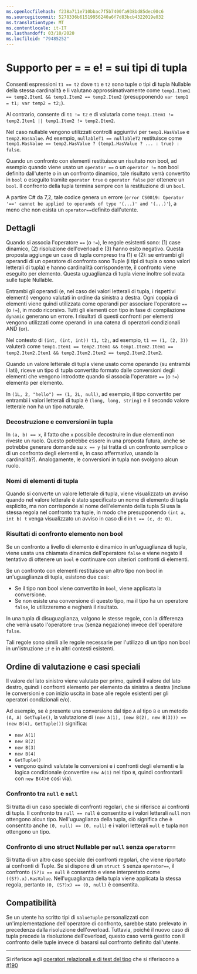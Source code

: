 ```yaml
---
ms.openlocfilehash: f238a711e710bbac7f5b7400fa938bd85dec00c6
ms.sourcegitcommit: 5278336b61519956240a6f7d83bcb4322019e032
ms.translationtype: MT
ms.contentlocale: it-IT
ms.lasthandoff: 03/10/2020
ms.locfileid: "79485252"
---
```

# <a name="support-for--and--on-tuple-types"></a>Supporto per = = e! = sui tipi di tupla

Consenti espressioni `t1 == t2` dove `t1` e `t2` sono tuple o tipi di tupla Nullable della stessa cardinalità e li valutano approssimativamente come `temp1.Item1 == temp2.Item1 && temp1.Item2 == temp2.Item2` (presupponendo `var temp1 = t1; var temp2 = t2;`).

Al contrario, consente di `t1 != t2` e di valutarla come `temp1.Item1 != temp2.Item1 || temp1.Item2 != temp2.Item2`.

Nel caso nullable vengono utilizzati controlli aggiuntivi per `temp1.HasValue` e `temp2.HasValue`. Ad esempio, `nullableT1 == nullableT2` restituisce come `temp1.HasValue == temp2.HasValue ? (temp1.HasValue ? ... : true) : false`.

Quando un confronto con elementi restituisce un risultato non bool, ad esempio quando viene usato un `operator ==` o un `operator !=` non bool definito dall'utente o in un confronto dinamico, tale risultato verrà convertito in `bool` o eseguito tramite `operator true` o `operator false` per ottenere un `bool`. Il confronto della tupla termina sempre con la restituzione di un `bool`.

A partire C# da 7,2, tale codice genera un errore (`error CS0019: Operator '==' cannot be applied to operands of type '(...)' and '(...)'`), a meno che non esista un `operator==`definito dall'utente.

## <a name="details"></a>Dettagli

Quando si associa l'operatore `==` (o `!=`), le regole esistenti sono: (1) case dinamico, (2) risoluzione dell'overload e (3) hanno esito negativo.
Questa proposta aggiunge un case di tupla compreso tra (1) e (2): se entrambi gli operandi di un operatore di confronto sono Tuple (i tipi di tupla o sono valori letterali di tupla) e hanno cardinalità corrispondente, il confronto viene eseguito per elemento. Questa uguaglianza di tupla viene inoltre sollevata sulle tuple Nullable.

Entrambi gli operandi (e, nel caso dei valori letterali di tupla, i rispettivi elementi) vengono valutati in ordine da sinistra a destra. Ogni coppia di elementi viene quindi utilizzata come operandi per associare l'operatore `==` (o `!=`), in modo ricorsivo. Tutti gli elementi con tipo in fase di compilazione `dynamic` generano un errore. I risultati di questi confronti per elementi vengono utilizzati come operandi in una catena di operatori condizionali AND (or).

Nel contesto di `(int, (int, int)) t1, t2;`, ad esempio, `t1 == (1, (2, 3))` valuterà come `temp1.Item1 == temp2.Item1 && temp1.Item2.Item1 == temp2.Item2.Item1 && temp2.Item2.Item2 == temp2.Item2.Item2`.

Quando un valore letterale di tupla viene usato come operando (su entrambi i lati), riceve un tipo di tupla convertito formato dalle conversioni degli elementi che vengono introdotte quando si associa l'operatore `==` (o `!=`) elemento per elemento. 

In `(1L, 2, "hello") == (1, 2L, null)`, ad esempio, il tipo convertito per entrambi i valori letterali di tupla è `(long, long, string)` e il secondo valore letterale non ha un tipo naturale.


### <a name="deconstruction-and-conversions-to-tuple"></a>Decostruzione e conversioni in tupla
In `(a, b) == x`, il fatto che `x` possibile decostruire in due elementi non riveste un ruolo. Questo potrebbe essere in una proposta futura, anche se potrebbe generare domande su `x == y` (si tratta di un confronto semplice o di un confronto degli elementi e, in caso affermativo, usando la cardinalità?).
Analogamente, le conversioni in tupla non svolgono alcun ruolo.

### <a name="tuple-element-names"></a>Nomi di elementi di tupla

Quando si converte un valore letterale di tupla, viene visualizzato un avviso quando nel valore letterale è stato specificato un nome di elemento di tupla esplicito, ma non corrisponde al nome dell'elemento della tupla
Si usa la stessa regola nel confronto tra tuple, in modo che presupponendo `(int a, int b) t` venga visualizzato un avviso in caso di `d` in `t == (c, d: 0)`.

### <a name="non-bool-element-wise-comparison-results"></a>Risultati di confronto elemento non bool

Se un confronto a livello di elemento è dinamico in un'uguaglianza di tupla, viene usata una chiamata dinamica dell'operatore `false` e viene negato il tentativo di ottenere un `bool` e continuare con ulteriori confronti di elementi. 

Se un confronto con elementi restituisce un altro tipo non bool in un'uguaglianza di tupla, esistono due casi:
- Se il tipo non bool viene convertito in `bool`, viene applicata la conversione.
- Se non esiste una conversione di questo tipo, ma il tipo ha un operatore `false`, lo utilizzeremo e negherà il risultato.

In una tupla di disuguaglianza, valgono le stesse regole, con la differenza che verrà usato l'operatore `true` (senza negazione) invece dell'operatore `false`.

Tali regole sono simili alle regole necessarie per l'utilizzo di un tipo non bool in un'istruzione `if` e in altri contesti esistenti.

## <a name="evaluation-order-and-special-cases"></a>Ordine di valutazione e casi speciali
Il valore del lato sinistro viene valutato per primo, quindi il valore del lato destro, quindi i confronti elemento per elemento da sinistra a destra (incluse le conversioni e con inizio uscita in base alle regole esistenti per gli operatori condizionali e/o).

Ad esempio, se è presente una conversione dal tipo `A` al tipo `B` e un metodo `(A, A) GetTuple()`, la valutazione di `(new A(1), (new B(2), new B(3))) == (new B(4), GetTuple())` significa:
- `new A(1)`
- `new B(2)`
- `new B(3)`
- `new B(4)`
- `GetTuple()`
- vengono quindi valutate le conversioni e i confronti degli elementi e la logica condizionale (convertire `new A(1)` nel tipo `B`, quindi confrontarli con `new B(4)`e così via).

### <a name="comparing-null-to-null"></a>Confronto tra `null` e `null`

Si tratta di un caso speciale di confronti regolari, che si riferisce ai confronti di tupla. Il confronto tra `null == null` è consentito e i valori letterali `null` non ottengono alcun tipo.
Nell'uguaglianza della tupla, ciò significa che è consentito anche `(0, null) == (0, null)` e i valori letterali `null` e tupla non ottengono un tipo.

### <a name="comparing-a-nullable-struct-to-null-without-operator"></a>Confronto di uno struct Nullable per `null` senza `operator==`

Si tratta di un altro caso speciale dei confronti regolari, che viene riportato ai confronti di Tuple.
Se si dispone di un `struct S` senza `operator==`, il confronto `(S?)x == null` è consentito e viene interpretato come `((S?).x).HasValue`.
Nell'uguaglianza della tupla viene applicata la stessa regola, pertanto `(0, (S?)x) == (0, null)` è consentita.

## <a name="compatibility"></a>Compatibilità

Se un utente ha scritto tipi di `ValueTuple` personalizzati con un'implementazione dell'operatore di confronto, sarebbe stato prelevato in precedenza dalla risoluzione dell'overload. Tuttavia, poiché il nuovo caso di tupla precede la risoluzione dell'overload, questo caso verrà gestito con il confronto delle tuple invece di basarsi sul confronto definito dall'utente.

----

Si riferisce agli [operatori relazionali e di test del tipo](../../spec/expressions.md#relational-and-type-testing-operators) che si riferiscono a [#190](https://github.com/dotnet/csharplang/issues/190)
